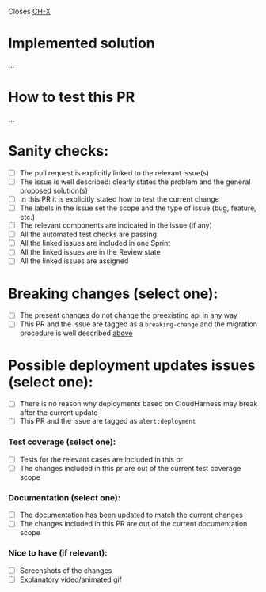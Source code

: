 Closes [CH-X](https://metacell.atlassian.net/browse/CH-X)

# Implemented solution

... 

# How to test this PR

...

# Sanity checks:
- [ ] The pull request is explicitly linked to the relevant issue(s)
- [ ] The issue is well described: clearly states the problem and the general proposed solution(s)
- [ ] In this PR it is explicitly stated how to test the current change
- [ ] The labels in the issue set the scope and the type of issue (bug, feature, etc.)
- [ ] The relevant components are indicated in the issue (if any)
- [ ] All the automated test checks are passing
- [ ] All the linked issues are included in one Sprint
- [ ] All the linked issues are in the Review state
- [ ] All the linked issues are assigned

# Breaking changes (select one):
- [ ] The present changes do not change the preexisting api in any way
- [ ] This PR and the issue are tagged as a `breaking-change` and the migration procedure is well described [above](#implemented-solution)

# Possible deployment updates issues (select one):
- [ ] There is no reason why deployments based on CloudHarness may break after the current update
- [ ] This PR and the issue are tagged as `alert:deployment`

### Test coverage (select one):
- [ ] Tests for the relevant cases are included in this pr
- [ ] The changes included in this pr are out of the current test coverage scope

### Documentation (select one):
- [ ] The documentation has been updated to match the current changes
- [ ] The changes included in this PR are out of the current documentation scope

### Nice to have (if relevant):
- [ ] Screenshots of the changes
- [ ] Explanatory video/animated gif

